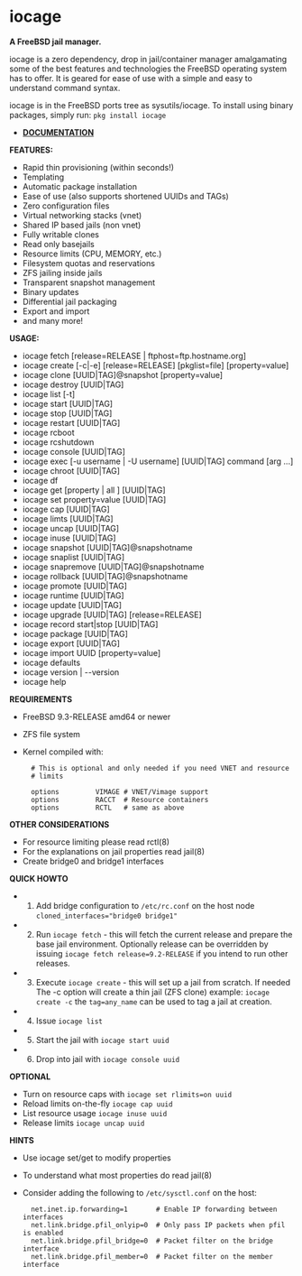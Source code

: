 iocage
======

**A FreeBSD jail manager.**

iocage is a zero dependency, drop in jail/container manager amalgamating some
of the best features and technologies the FreeBSD operating system has to offer.
It is geared for ease of use with a simple and easy to understand command syntax.

iocage is in the FreeBSD ports tree as sysutils/iocage.
To install using binary packages, simply run: `pkg install iocage`

- **[DOCUMENTATION](http://iocage.readthedocs.org/en/latest/index.html)**

**FEATURES:**
- Rapid thin provisioning (within seconds!)
- Templating
- Automatic package installation
- Ease of use (also supports shortened UUIDs and TAGs)
- Zero configuration files
- Virtual networking stacks (vnet)
- Shared IP based jails (non vnet)
- Fully writable clones
- Read only basejails
- Resource limits (CPU, MEMORY, etc.)
- Filesystem quotas and reservations
- ZFS jailing inside jails
- Transparent snapshot management
- Binary updates
- Differential jail packaging
- Export and import
- and many more!

**USAGE:**
-  iocage fetch [release=RELEASE | ftphost=ftp.hostname.org] 
-  iocage create [-c|-e] [release=RELEASE] [pkglist=file] [property=value]
-  iocage clone [UUID|TAG]@snapshot [property=value]
-  iocage destroy [UUID|TAG]
-  iocage list [-t]
-  iocage start [UUID|TAG]
-  iocage stop [UUID|TAG]
-  iocage restart [UUID|TAG]
-  iocage rcboot
-  iocage rcshutdown
-  iocage console [UUID|TAG]
-  iocage exec [-u username | -U username] [UUID|TAG] command [arg ...]
-  iocage chroot [UUID|TAG]
-  iocage df
-  iocage get [property | all ] [UUID|TAG]
-  iocage set property=value [UUID|TAG]
-  iocage cap [UUID|TAG]
-  iocage limts [UUID|TAG]
-  iocage uncap [UUID|TAG]
-  iocage inuse [UUID|TAG]
-  iocage snapshot [UUID|TAG]@snapshotname
-  iocage snaplist [UUID|TAG]
-  iocage snapremove [UUID|TAG]@snapshotname
-  iocage rollback [UUID|TAG]@snapshotname
-  iocage promote [UUID|TAG]
-  iocage runtime [UUID|TAG]
-  iocage update [UUID|TAG]
-  iocage upgrade [UUID|TAG] [release=RELEASE]
-  iocage record start|stop [UUID|TAG]
-  iocage package [UUID|TAG]
-  iocage export [UUID|TAG]
-  iocage import UUID [property=value]
-  iocage defaults
-  iocage version | --version
-  iocage help

**REQUIREMENTS**
- FreeBSD 9.3-RELEASE amd64 or newer
- ZFS file system
- Kernel compiled with:

        # This is optional and only needed if you need VNET and resource
        # limits

        options         VIMAGE # VNET/Vimage support
        options         RACCT  # Resource containers
        options         RCTL   # same as above

**OTHER CONSIDERATIONS**
- For resource limiting please read rctl(8)
- For the explanations on jail properties read jail(8)
- Create bridge0 and bridge1 interfaces 

**QUICK HOWTO**
- 1. Add bridge configuration to `/etc/rc.conf` on the host node
   `cloned_interfaces="bridge0 bridge1"`
- 2. Run `iocage fetch` - this will fetch the current release and prepare the
   base jail environment. Optionally release can be overridden by issuing 
   `iocage fetch release=9.2-RELEASE` if you intend to run other releases.
- 3. Execute `iocage create` - this will set up a jail from scratch. If needed
   The -c option will create a thin jail (ZFS clone) example: `iocage create -c`
   the `tag=any_name` can be used to tag a jail at creation.
- 4. Issue `iocage list`
- 5. Start the jail with `iocage start uuid`
- 6. Drop into jail with `iocage console uuid`

**OPTIONAL**
- Turn on resource caps with `iocage set rlimits=on uuid`
- Reload limits on-the-fly `iocage cap uuid`
- List resource usage `iocage inuse uuid`
- Release limits `iocage uncap uuid`

**HINTS**
- Use iocage set/get to modify properties
- To understand what most properties do read jail(8)
- Consider adding the following to `/etc/sysctl.conf` on the host:

        net.inet.ip.forwarding=1       # Enable IP forwarding between interfaces
        net.link.bridge.pfil_onlyip=0  # Only pass IP packets when pfil is enabled
        net.link.bridge.pfil_bridge=0  # Packet filter on the bridge interface
        net.link.bridge.pfil_member=0  # Packet filter on the member interface
